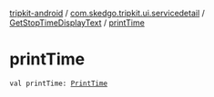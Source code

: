 [tripkit-android](../../index.md) / [com.skedgo.tripkit.ui.servicedetail](../index.md) / [GetStopTimeDisplayText](index.md) / [printTime](./print-time.md)

# printTime

`val printTime: `[`PrintTime`](../../com.skedgo.tripkit.datetime/-print-time/index.md)